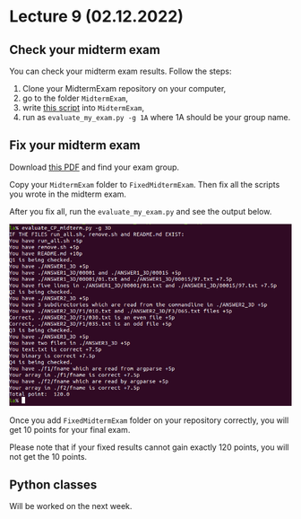 # Lecture 9 (02.12.2022)
## Check your midterm exam
You can check your midterm exam results. Follow the steps:
1. Clone your MidtermExam repository on your computer,
1. go to the folder `MidtermExam`,
1. write [this script](./scripts/evaluate_my_exam.py) into `MidtermExam`,
1. run as `evaluate_my_exam.py -g 1A` where 1A should be your group name.

## Fix your midterm exam

Download [this PDF](./figures/exams.pdf) and find your exam group.

Copy your `MidtermExam` folder to `FixedMidtermExam`. Then fix all the scripts you wrote in the midterm exam.

After you fix all, run the `evaluate_my_exam.py` and see the output below.

![](./figures/09.01.fixed_exam_output.png)

Once you add `FixedMidtermExam` folder on your repository correctly, you will get 10 points for your final exam.

Please note that if your fixed results cannot gain exactly 120 points, you will not get the 10 points.

## Python classes
Will be worked on the next week.
